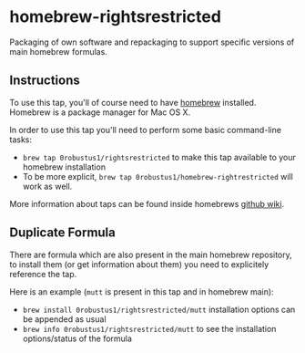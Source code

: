 # homebrew-rightsrestricted

Packaging of own software and repackaging to support specific versions of main
homebrew formulas.

## Instructions

To use this tap, you'll of course need to have [homebrew][1] installed.
Homebrew is a package manager for Mac OS X.

In order to use this tap you'll need to perform some basic command-line tasks:

- `brew tap 0robustus1/rightsrestricted` to make this tap available to your
  homebrew installation
- To be more explicit, `brew tap 0robustus1/homebrew-rightrestricted` will work
  as well.

More information about taps can be found inside homebrews [github wiki][2].

## Duplicate Formula

There are formula which are also present in the main homebrew
repository, to install them (or get information about them) you
need to explicitely reference the tap.

Here is an example (`mutt` is present in this tap and in homebrew main):

  - `brew install 0robustus1/rightsrestricted/mutt` installation options can be
    appended as usual
  - `brew info 0robustus1/rightsrestricted/mutt` to see the installation
    options/status of the formula

[1]: http://brew.sh/
[2]: https://github.com/Homebrew/homebrew/wiki/brew-tap
